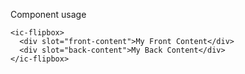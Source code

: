 Component usage

    <ic-flipbox>
      <div slot="front-content">My Front Content</div>
      <div slot="back-content">My Back Content</div>
    </ic-flipbox>
